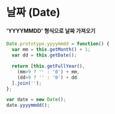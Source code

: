 # 날짜 \(Date\)

#### 'YYYYMMDD' 형식으로 날짜 가져오기

```javascript
Date.prototype.yyyymmdd = function() {
  var mm = this.getMonth() + 1;
  var dd = this.getDate();

  return [this.getFullYear(),
    (mm>9 ? '' : '0') + mm,
    (dd>9 ? '' : '0') + dd
  ].join('');
};

var date = new Date();
date.yyyymmdd();
```



